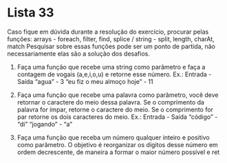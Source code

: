 # Lista 33

Caso fique em dúvida durante a resolução do exercício, procurar pelas funções:
arrays - foreach, filter, find, splice / string - split, length, charAt, match
Pesquisar sobre essas funções pode ser um ponto de partida, não necessariamente elas
são a solução dos desafios.

1. Faça uma função que recebe uma string como parâmetro e faça a contagem de
vogais (a,e,i,o,u) e retorne esse número.
Ex.:
Entrada - Saída
“agua” - 3
“eu fiz o meu almoço hoje” - 11

2. Faça uma função que recebe uma palavra como parâmetro, você deve retornar o
caractere do meio dessa palavra. Se o comprimento da palavra for ímpar, retorne o
caractere do meio. Se o comprimento for par retorne os dois caracteres do meio.
Ex.:
Entrada - Saída
“código” - “di”
“jogando” - “a”

3. Faça uma função que receba um número qualquer inteiro e positivo como
parâmetro. O objetivo é reorganizar os dígitos desse número em ordem decrescente,
de maneira a formar o maior número possível e ret